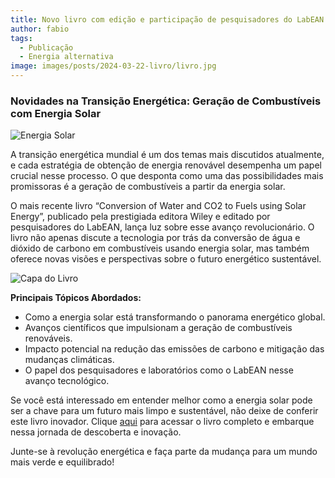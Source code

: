 ```yaml
---
title: Novo livro com edição e participação de pesquisadores do LabEAN
author: fabio
tags:
  - Publicação
  - Energia alternativa
image: images/posts/2024-03-22-livro/livro.jpg
---
```



### Novidades na Transição Energética: Geração de Combustíveis com Energia Solar 
![Energia Solar](https://www.uniroma1.it/sites/default/files/styles/1150_300/public/adobestock_190728352_2.jpeg?itok=9opfj_Qv&c=aff6c20136e8666c3da7d9a5215b0b63)


A transição energética mundial é um dos temas mais discutidos atualmente, e cada estratégia de obtenção de energia renovável desempenha um papel crucial nesse processo. O que desponta como uma das possibilidades mais promissoras é a geração de combustíveis a partir da energia solar.

O mais recente livro “Conversion of Water and CO2 to Fuels using Solar Energy”, publicado pela prestigiada editora Wiley e editado por pesquisadores do LabEAN, lança luz sobre esse avanço revolucionário. O livro não apenas discute a tecnologia por trás da conversão de água e dióxido de carbono em combustíveis usando energia solar, mas também oferece novas visões e perspectivas sobre o futuro energético sustentável.

![Capa do Livro](https://media.wiley.com/product_data/coverImage300/47/11196008/1119600847.jpg)

**Principais Tópicos Abordados:**
- Como a energia solar está transformando o panorama energético global.
- Avanços científicos que impulsionam a geração de combustíveis renováveis.
- Impacto potencial na redução das emissões de carbono e mitigação das mudanças climáticas.
- O papel dos pesquisadores e laboratórios como o LabEAN nesse avanço tecnológico.

Se você está interessado em entender melhor como a energia solar pode ser a chave para um futuro mais limpo e sustentável, não deixe de conferir este livro inovador. Clique [aqui](https://www.wiley.com/en-be/Conversion+of+Water+and+CO2+to+Fuels+using+Solar+Energy:+Science,+Technology+and+Materials-p-9781119600893) para acessar o livro completo e embarque nessa jornada de descoberta e inovação.

Junte-se à revolução energética e faça parte da mudança para um mundo mais verde e equilibrado!